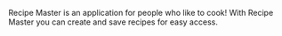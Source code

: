 Recipe Master is an application for people who like to cook! With Recipe Master you can create and save recipes for easy access.
